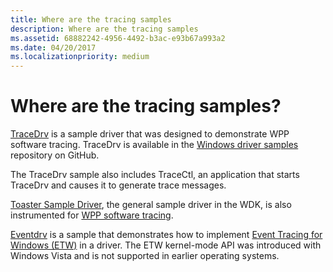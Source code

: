 ```yaml
---
title: Where are the tracing samples
description: Where are the tracing samples
ms.assetid: 68882242-4956-4492-b3ac-e93b67a993a2
ms.date: 04/20/2017
ms.localizationpriority: medium
---
```


# Where are the tracing samples?

[TraceDrv](https://github.com/Microsoft/Windows-driver-samples/tree/master/general/tracing/tracedriver) is a sample driver that was designed to demonstrate WPP software tracing. TraceDrv is available in the [Windows driver samples](https://github.com/Microsoft/Windows-driver-samples) repository on GitHub.

The TraceDrv sample also includes TraceCtl, an application that starts TraceDrv and causes it to generate trace messages.

[Toaster Sample Driver](https://docs.microsoft.com/samples/microsoft/windows-driver-samples/toaster-sample-driver/), the general sample driver in the WDK, is also instrumented for [WPP software tracing](wpp-software-tracing.md).

[Eventdrv](https://github.com/Microsoft/Windows-driver-samples/tree/master/general/tracing/evntdrv) is a sample that demonstrates how to implement [Event Tracing for Windows (ETW)](event-tracing-for-windows--etw-.md) in a driver. The ETW kernel-mode API was introduced with Windows Vista and is not supported in earlier operating systems.

 

 





